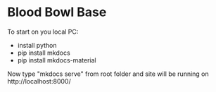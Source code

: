 # Blood Bowl Base

To start on you local PC:
* install python 
* pip install mkdocs
* pip install mkdocs-material

Now type "mkdocs serve" from root folder and site will be running on http://localhost:8000/

